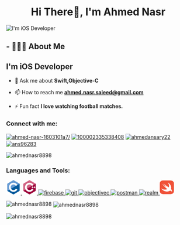 
<h1 align="center">Hi There👋, I'm Ahmed Nasr</h1>

![I'm iOS Developer](https://media-exp1.licdn.com/dms/image/C5616AQHPSGJb3pfueA/profile-displaybackgroundimage-shrink_350_1400/0/1649526060219?e=2147483647&v=beta&t=Z5ji6tRFqyyAW_GmzHnLI_3fmwI9aFRqiaN2XFXtDG0)


<h2 align="left">- 👨🏻‍💻 About Me</h3>
<h2 align="left">I'm iOS Developer</h3>

- 💬 Ask me about **Swift,Objective-C**

- 📫 How to reach me **ahmed.nasr.saieed@gmail.com**

- ⚡ Fun fact **I love watching football matches.**

<h3 align="left">Connect with me:</h3>
<p align="left">
<a href="https://linkedin.com/in/ahmed-nasr-1603101a7/" target="blank"><img align="center" src="https://raw.githubusercontent.com/rahuldkjain/github-profile-readme-generator/master/src/images/icons/Social/linked-in-alt.svg" alt="ahmed-nasr-1603101a7/" height="30" width="40" /></a>
<a href="https://fb.com/100002335338408" target="blank"><img align="center" src="https://raw.githubusercontent.com/rahuldkjain/github-profile-readme-generator/master/src/images/icons/Social/facebook.svg" alt="100002335338408" height="30" width="40" /></a>
<a href="https://instagram.com/ahmedansary22" target="blank"><img align="center" src="https://raw.githubusercontent.com/rahuldkjain/github-profile-readme-generator/master/src/images/icons/Social/instagram.svg" alt="ahmedansary22" height="30" width="40" /></a>
<a href="https://www.leetcode.com/ans96283" target="blank"><img align="center" src="https://raw.githubusercontent.com/rahuldkjain/github-profile-readme-generator/master/src/images/icons/Social/leet-code.svg" alt="ans96283" height="30" width="40" /></a>
</p>

<p align="left"> <img src="https://komarev.com/ghpvc/?username=ahmednasr8898&label=Profile%20views&color=0e75b6&style=flat" alt="ahmednasr8898" /> </p>

<h3 align="left">Languages and Tools:</h3>
<p align="left"> <a href="https://www.cprogramming.com/" target="_blank" rel="noreferrer"> <img src="https://raw.githubusercontent.com/devicons/devicon/master/icons/c/c-original.svg" alt="c" width="40" height="40"/> </a> <a href="https://www.w3schools.com/cpp/" target="_blank" rel="noreferrer"> <img src="https://raw.githubusercontent.com/devicons/devicon/master/icons/cplusplus/cplusplus-original.svg" alt="cplusplus" width="40" height="40"/> </a> <a href="https://firebase.google.com/" target="_blank" rel="noreferrer"> <img src="https://www.vectorlogo.zone/logos/firebase/firebase-icon.svg" alt="firebase" width="40" height="40"/> </a> <a href="https://git-scm.com/" target="_blank" rel="noreferrer"> <img src="https://www.vectorlogo.zone/logos/git-scm/git-scm-icon.svg" alt="git" width="40" height="40"/> </a> <a href="https://developer.apple.com/library/archive/documentation/Cocoa/Conceptual/ProgrammingWithObjectiveC/Introduction/Introduction.html" target="_blank" rel="noreferrer"> <img src="https://www.vectorlogo.zone/logos/apple_objectivec/apple_objectivec-icon.svg" alt="objectivec" width="40" height="40"/> </a> <a href="https://postman.com" target="_blank" rel="noreferrer"> <img src="https://www.vectorlogo.zone/logos/getpostman/getpostman-icon.svg" alt="postman" width="40" height="40"/> </a> <a href="https://realm.io/" target="_blank" rel="noreferrer"> <img src="https://raw.githubusercontent.com/bestofjs/bestofjs-webui/8665e8c267a0215f3159df28b33c365198101df5/public/logos/realm.svg" alt="realm" width="40" height="40"/> </a> <a href="https://developer.apple.com/swift/" target="_blank" rel="noreferrer"> <img src="https://raw.githubusercontent.com/devicons/devicon/master/icons/swift/swift-original.svg" alt="swift" width="40" height="40"/> </a> </p>

<p><img align="left" src="https://github-readme-stats.vercel.app/api/top-langs?username=ahmednasr8898&show_icons=true&locale=en&layout=compact" alt="ahmednasr8898" /></p>

<p>&nbsp;<img align="center" src="https://github-readme-stats.vercel.app/api?username=ahmednasr8898&show_icons=true&locale=en" alt="ahmednasr8898" /></p>

<p><img align="center" src="https://github-readme-streak-stats.herokuapp.com/?user=ahmednasr8898&" alt="ahmednasr8898" /></p>
